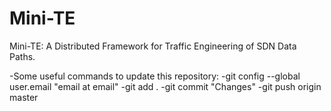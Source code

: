 # Mini-TE

Mini-TE: A Distributed Framework for Traffic Engineering of SDN Data Paths.

-Some useful commands to update this repository:
-git config --global user.email "email at email"
-git add .
-git commit "Changes"
-git push origin master